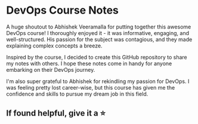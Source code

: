 # DevOps Course Notes

A huge shoutout to Abhishek Veeramalla for putting together this awesome DevOps course! I thoroughly enjoyed it - it was informative, engaging, and well-structured. His passion for the subject was contagious, and they made explaining complex concepts a breeze.

Inspired by the course, I decided to create this GitHub repository to share my notes with others. I hope these notes come in handy for anyone embarking on their DevOps journey.

I'm also super grateful to Abhishek for rekindling my passion for DevOps. I was feeling pretty lost career-wise, but this course has given me the confidence and skills to pursue my dream job in this field.

## If found helpful, give it a ⭐️